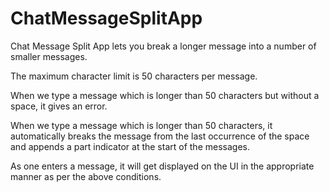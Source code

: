 # ChatMessageSplitApp

Chat Message Split App lets you break a longer message into a number of smaller messages. 

The maximum character limit is 50 characters per message.

When we type a message which is longer than 50 characters but without a space, it gives an error.

When we type a message which is longer than 50 characters, it automatically breaks the message from the last occurrence of the space and appends a part indicator at the start of the messages.

As one enters a message, it will get displayed on the UI in the appropriate manner as per the above conditions.
